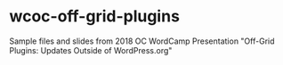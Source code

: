# wcoc-off-grid-plugins
Sample files and slides from 2018 OC WordCamp Presentation "Off-Grid Plugins: Updates Outside of WordPress.org"
